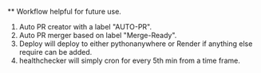 ** Workflow helpful for future use.
1. Auto PR creator with a label "AUTO-PR".
2. Auto PR merger based on label "Merge-Ready".
3. Deploy will deploy to either pythonanywhere or Render if anything else require can be added.
4. healthchecker will simply cron for every 5th min from a time frame.
